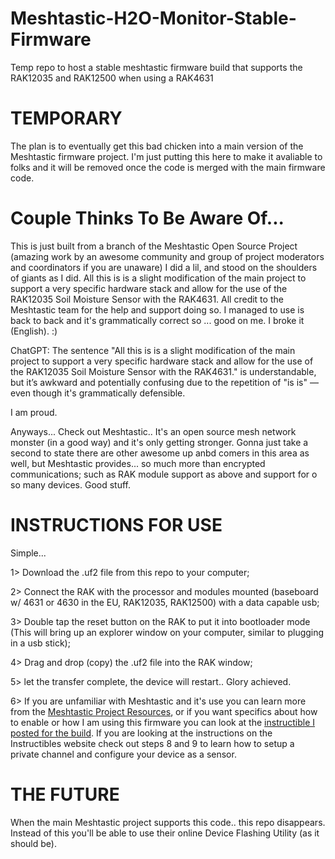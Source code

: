 # Meshtastic-H2O-Monitor-Stable-Firmware
Temp repo to host a stable meshtastic firmware build that supports the RAK12035 and RAK12500 when using a RAK4631 

# TEMPORARY
The plan is to eventually get this bad chicken into a main version of the Meshtastic firmware project.  I'm just putting this here to make it avaliable to folks and it will be removed once the code is merged with the main firmware code.

# Couple Thinks To Be Aware Of...
This is just built from a branch of the Meshtastic Open Source Project (amazing work by an awesome community and group of project moderators and coordinators if you are unaware) I did a lil, and stood on the shoulders of giants as I did.  All this is is a slight modification of the main project to support a very specific hardware stack and allow for the use of the RAK12035 Soil Moisture Sensor with the RAK4631.  All credit to the Meshtastic team for the help and support doing so.
I managed to use is back to back and it's grammatically correct so ... good on me. I broke it (English). :)

ChatGPT: The sentence "All this is is a slight modification of the main project to support a very specific hardware stack and allow for the use of the RAK12035 Soil Moisture Sensor with the RAK4631." is understandable, but it’s awkward and potentially confusing due to the repetition of "is is" — even though it's grammatically defensible.

I am proud.

Anyways...
Check out Meshtastic.. It's an open source mesh network monster (in a good way) and it's only getting stronger. Gonna just take a second to state there are other awesome up anbd comers in this area as well, but Meshtastic provides... so much more than encrypted communications; such as RAK module support as above and support for o so many devices. Good stuff.

# INSTRUCTIONS FOR USE
Simple... 

1> Download the .uf2 file from this repo to your computer;

2> Connect the RAK with the processor and modules mounted (baseboard w/ 4631 or 4630 in the EU, RAK12035, RAK12500) with a data capable usb;

3> Double tap the reset button on the RAK to put it into bootloader mode (This will bring up an explorer window on your computer, similar to plugging in a usb stick);

4> Drag and drop (copy) the .uf2 file into the RAK window;

5> let the transfer complete, the device will restart.. Glory achieved.

6> If you are unfamiliar with Meshtastic and it's use you can learn more from the [Meshtastic Project Resources](https://meshtastic.org/), or if you want specifics about how to enable or how I am using this firmware you can look at the [instructible I posted for the build](URL).  If you are looking at the instructions on the Instructibles website check out steps 8 and 9 to learn how to setup a private channel and configure your device as a sensor.

# THE FUTURE
When the main Meshtastic project supports this code.. this repo disappears. Instead of this you'll be able to use their online Device Flashing Utility (as it should be). 
